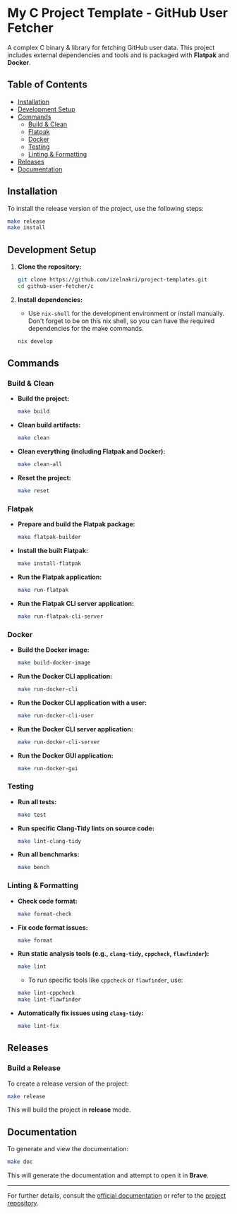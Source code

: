 # My C Project Template - GitHub User Fetcher

A complex C binary & library for fetching GitHub user data. This project includes external dependencies and tools and is packaged with **Flatpak** and **Docker**.

## Table of Contents
- [Installation](#installation)
- [Development Setup](#development-setup)
- [Commands](#commands)
  - [Build & Clean](#build--clean)
  - [Flatpak](#flatpak)
  - [Docker](#docker)
  - [Testing](#testing)
  - [Linting & Formatting](#linting--formatting)
- [Releases](#releases)
- [Documentation](#documentation)

## Installation

To install the release version of the project, use the following steps:

```bash
make release
make install
```

## Development Setup

1. **Clone the repository:**

   ```bash
   git clone https://github.com/izelnakri/project-templates.git
   cd github-user-fetcher/c
   ```

2. **Install dependencies:**

   - Use `nix-shell` for the development environment or install manually. Don't forget to be on this nix shell, so you can have the required dependencies for the make commands.

   ```bash
   nix develop
   ```

## Commands

### Build & Clean

- **Build the project:**

  ```bash
  make build
  ```

- **Clean build artifacts:**

  ```bash
  make clean
  ```

- **Clean everything (including Flatpak and Docker):**

  ```bash
  make clean-all
  ```

- **Reset the project:**

  ```bash
  make reset
  ```

### Flatpak

- **Prepare and build the Flatpak package:**

  ```bash
  make flatpak-builder
  ```

- **Install the built Flatpak:**

  ```bash
  make install-flatpak
  ```

- **Run the Flatpak application:**

  ```bash
  make run-flatpak
  ```

- **Run the Flatpak CLI server application:**

  ```bash
  make run-flatpak-cli-server
  ```

### Docker

- **Build the Docker image:**

  ```bash
  make build-docker-image
  ```

- **Run the Docker CLI application:**

  ```bash
  make run-docker-cli
  ```

- **Run the Docker CLI application with a user:**

  ```bash
  make run-docker-cli-user
  ```

- **Run the Docker CLI server application:**

  ```bash
  make run-docker-cli-server
  ```

- **Run the Docker GUI application:**

  ```bash
  make run-docker-gui
  ```

### Testing

- **Run all tests:**

  ```bash
  make test
  ```

- **Run specific Clang-Tidy lints on source code:**

  ```bash
  make lint-clang-tidy
  ```

- **Run all benchmarks:**

  ```bash
  make bench
  ```

### Linting & Formatting

- **Check code format:**

  ```bash
  make format-check
  ```

- **Fix code format issues:**

  ```bash
  make format
  ```

- **Run static analysis tools (e.g., `clang-tidy`, `cppcheck`, `flawfinder`):**

  ```bash
  make lint
  ```

  - To run specific tools like `cppcheck` or `flawfinder`, use:

  ```bash
  make lint-cppcheck
  make lint-flawfinder
  ```

- **Automatically fix issues using `clang-tidy`:**

  ```bash
  make lint-fix
  ```

## Releases

### Build a Release

To create a release version of the project:

```bash
make release
```

This will build the project in **release** mode.

## Documentation

To generate and view the documentation:

```bash
make doc
```

This will generate the documentation and attempt to open it in **Brave**.

---

For further details, consult the [official documentation](https://izelnakri.github.io/project-templates/c) or refer to the [project repository](https://github.com/izelnakri/project-templates).
```
